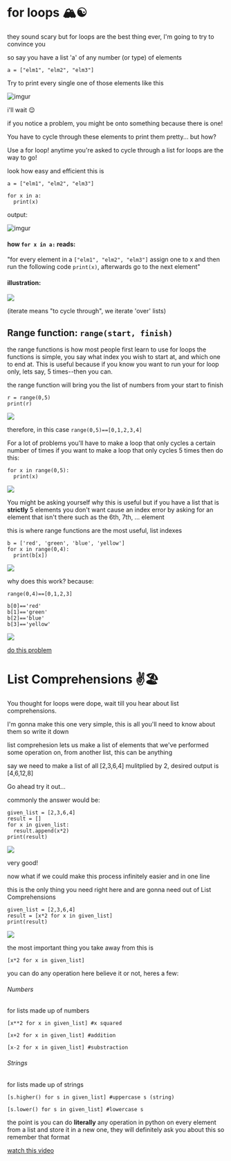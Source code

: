 # for loops 🏔☯️


they sound scary but for loops are the best thing ever, I'm going to try to convince you

so say you have a list 'a' of any number (or type) of elements

`a = ["elm1", "elm2", "elm3"]`

Try to print every single one of those elements like this

![imgur](https://imgur.com/P21TLAT.jpg)

i'll wait 😌

if you notice a problem, you might be onto something because there is one!

You have to cycle through these elements to print them pretty... but how?

Use a for loop! anytime you're asked to cycle through a list for loops are the way to go!

look how easy and efficient this is

```
a = ["elm1", "elm2", "elm3"]

for x in a:
  print(x)
```

output: 

![imgur](https://imgur.com/P21TLAT.jpg)

#### how `for x in a:` reads:	
"for every element in a `["elm1", "elm2", "elm3"]`
assign one to x and then run the following code `print(x)`, afterwards go to the next element"	


#### illustration:
![](https://i.imgur.com/91NoaP0.jpg)

(iterate means "to cycle through", we iterate 'over' lists)

## Range function: `range(start, finish)`

the range functions is how most people first learn to use for loops
the functions is simple, you say what index you wish to start at, and which one to end at.
This is useful because if you know you want to run your for loop only, lets say, 5 times--then you can.

the range function will bring you the list of numbers from your start to finish

```
r = range(0,5)
print(r)
```
![](https://imgur.com/84xHYVf.jpg)

therefore, in this case `range(0,5)==[0,1,2,3,4]`

For a lot of problems you'll have to make a loop that only cycles a certain number of times if 
you want to make a loop that only cycles 5 times then do this:

```
for x in range(0,5):
  print(x)
```

![](https://imgur.com/3xHLLxY.jpg)

You might be asking yourself why this is useful but if you have a list that is **strictly** 5 elements you don't want
cause an index error by asking for an element that isn't there such as the 6th, 7th, ... element

this is where range functions are the most useful, list indexes

```
b = ['red', 'green', 'blue', 'yellow']
for x in range(0,4):
  print(b[x])
```
![](https://imgur.com/X1pvjyc.jpg)

why does this work? because:
```
range(0,4)==[0,1,2,3]

b[0]=='red'
b[1]=='green'
b[2]=='blue'
b[3]=='yellow'
```

![](https://imgur.com/dyFep7h.jpg)

[do this problem](https://www.hackerrank.com/challenges/python-loops)


# List Comprehensions ✌️🏖

You thought for loops were dope, wait till you hear about list comprehensions.

I'm gonna make this one very simple, this is all you'll need to know about them so write it down

list comprehesion lets us make a list of elements that we've performed some operation on, from another list, this can be anything

say we need to make a list of all [2,3,6,4] mulitplied by 2, desired output is [4,6,12,8]

Go ahead try it out... 

commonly the answer would be:

```
given_list = [2,3,6,4]
result = []
for x in given_list:
  result.append(x*2)
print(result)
```
![](https://imgur.com/jqT8qNs.jpg)

very good!

now what if we could make this process infinitely easier and in one line

this is the only thing you need right here and are gonna need out of List Comprehensions

```
given_list = [2,3,6,4]
result = [x*2 for x in given_list]
print(result)
```
![](https://imgur.com/dVmDORD.jpg)

the most important thing you take away from this is 

`[x*2 for x in given_list]`

you can do any operation here believe it or not, heres a few:

###### Numbers 
for lists made up of numbers

`[x**2 for x in given_list] #x squared` 

`[x+2 for x in given_list] #addition`

`[x-2 for x in given_list] #substraction`

###### Strings
for lists made up of strings

`[s.higher() for s in given_list] #uppercase s (string)`

`[s.lower() for s in given_list] #lowercase s`

the point is you can do **literally** any operation in python on every element from a list and store it in a new one, 
they will definitely ask you about this so remember that format

[watch this video](https://www.youtube.com/watch?v=AhSvKGTh28Q)


